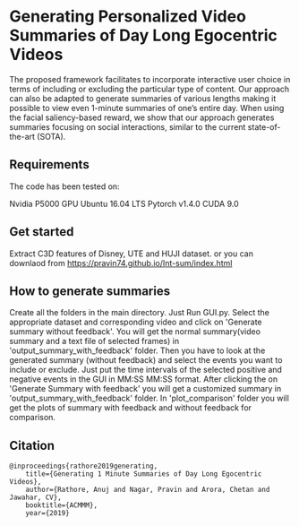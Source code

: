 # Generating Personalized Video Summaries of Day Long Egocentric Videos

The proposed framework facilitates to incorporate interactive user choice in terms of including or excluding the
particular type of content. Our approach can also be adapted to generate summaries of various lengths making it possible to view even 1-minute summaries of one’s entire day. When using the facial saliency-based reward, we show that our approach generates summaries focusing on social interactions, similar to the current state-of-the-art (SOTA).

## Requirements
The code has been tested on:

Nvidia P5000 GPU
Ubuntu 16.04 LTS
Pytorch v1.4.0
CUDA 9.0

## Get started
Extract C3D features of Disney, UTE and HUJI dataset. or you can downlaod from https://pravin74.github.io/Int-sum/index.html

## How to generate summaries

Create all the folders in the main directory.
Just Run GUI.py. Select the appropriate dataset and corresponding video and click on 'Generate summary without feedback'. You will get the normal summary(video summary and a text file of selected frames) in 'output_summary_with_feedback' folder. Then you have to look at the generated summary (without feedback) and select the events you want to include or exclude. Just put the time intervals of the selected positive and negative events in the GUI in MM:SS MM:SS format. 
After clicking the on 'Generate Summary with feedback' you will get a customized summary in 'output_summary_with_feedback' folder.  In 'plot_comparison' folder you will get the plots of summary with feedback and without feedback for comparison.
## Citation
```
@inproceedings{rathore2019generating,
	title={Generating 1 Minute Summaries of Day Long Egocentric Videos},
	author={Rathore, Anuj and Nagar, Pravin and Arora, Chetan and Jawahar, CV},
	booktitle={ACMMM},
	year={2019}
```
